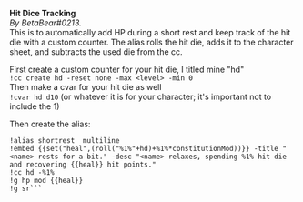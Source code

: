**Hit Dice Tracking**  
*By BetaBear#0213.*  
This is to automatically add HP during a short rest and keep track of the hit die with a custom counter. The alias rolls the hit die, adds it to the character sheet, and subtracts the used die from the cc.  
  
First create a custom counter for your hit die, I titled mine "hd"  
`!cc create hd -reset none -max <level> -min 0`  
Then make a cvar for your hit die as well  
`!cvar hd d10` (or whatever it is for your character; it's important not to include the 1)  
  
Then create the alias:  
```  
!alias shortrest  multiline  
!embed {{set("heal",(roll("%1%"+hd)+%1%*constitutionMod))}} -title "<name> rests for a bit." -desc "<name> relaxes, spending %1% hit die and recovering {{heal}} hit points."  
!cc hd -%1%  
!g hp mod {{heal}}  
!g sr```